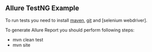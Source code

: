 [maven]: http://maven.apache.org/
[git]: http://git-scm.com/

## Allure TestNG Example

To run tests you need to install [maven][maven], [git][git] and [selenium webdriver].

To generate Allure Report you should perform following steps:

* mvn clean test
* mvn site
